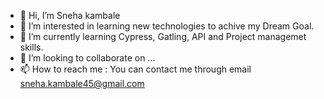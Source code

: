 - 👋 Hi, I’m Sneha kambale
- 👀 I’m interested in learning new technologies to achive my Dream Goal.
- 🌱 I’m currently learning Cypress, Gatling, API and Project managemet skills.
- 💞️ I’m looking to collaborate on ... 
- 📫 How to reach me : You can contact me through email sneha.kambale45@gmail.com

<!---
snehagit30/snehagit30 is a ✨ special ✨ repository because its `README.md` (this file) appears on your GitHub profile.
You can click the Preview link to take a look at your changes.
--->
